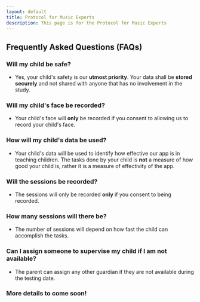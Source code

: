 ```yaml
---
layout: default
title: Protocol for Music Experts
description: This page is for the Protocol for Music Experts
---
```

## Frequently Asked Questions (FAQs)
### Will my child be safe?
- Yes, your child's safety is our **utmost priority**. Your data shall be **stored securely** and not shared with anyone that has no involvement in the study.

### Will my child's face be recorded?
- Your child's face will **only** be recorded if you consent to allowing us to record your child's face.

### How will my child's data be used?
- Your child's data will be used to identify how effective our app is in teaching children. The tasks done by your child is **not** a measure of how good your child is, rather it is a measure of effectivity of the app.

### Will the sessions be recorded?
- The sessions will only be recorded **only** if you consent to being recorded.

### How many sessions will there be?
- The number of sessions will depend on how fast the child can accomplish the tasks.

### Can I assign someone to supervise my child if I am not available?
- The parent can assign any other guardian if they are not available during the testing date.



### More details to come soon!